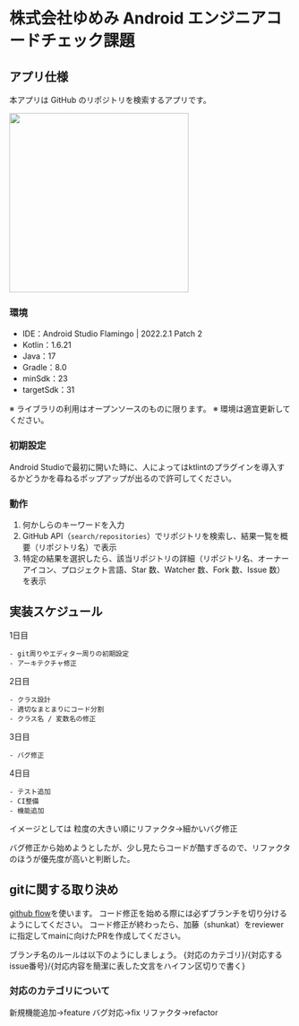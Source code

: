 # 株式会社ゆめみ Android エンジニアコードチェック課題

## アプリ仕様

本アプリは GitHub のリポジトリを検索するアプリです。

<img src="docs/app.gif" width="320">

### 環境

- IDE：Android Studio Flamingo | 2022.2.1 Patch 2
- Kotlin：1.6.21
- Java：17
- Gradle：8.0
- minSdk：23
- targetSdk：31

※ ライブラリの利用はオープンソースのものに限ります。
※ 環境は適宜更新してください。

### 初期設定
Android Studioで最初に開いた時に、人によってはktlintのプラグインを導入するかどうかを尋ねるポップアップが出るので許可してください。

### 動作

1. 何かしらのキーワードを入力
2. GitHub API（`search/repositories`）でリポジトリを検索し、結果一覧を概要（リポジトリ名）で表示
3. 特定の結果を選択したら、該当リポジトリの詳細（リポジトリ名、オーナーアイコン、プロジェクト言語、Star 数、Watcher 数、Fork 数、Issue
   数）を表示

## 実装スケジュール

1日目

```
- git周りやエディター周りの初期設定
- アーキテクチャ修正
```

2日目

```
- クラス設計
- 適切なまとまりにコード分割
- クラス名 / 変数名の修正
```

3日目

```
- バグ修正
```

4日目

```
- テスト追加
- CI整備
- 機能追加
```

イメージとしては
粒度の大きい順にリファクタ→細かいバグ修正

バグ修正から始めようとしたが、少し見たらコードが酷すぎるので、リファクタのほうが優先度が高いと判断した。

## gitに関する取り決め
[github flow](https://zenn.dev/ryo_4947123/books/497459787cb294/viewer/branchstrategy_githubflow)を使います。
コード修正を始める際には必ずブランチを切り分けるようにしてください。
コード修正が終わったら、加藤（shunkat）をreviewerに指定してmainに向けたPRを作成してください。

ブランチ名のルールは以下のようにしましょう。
{対応のカテゴリ}/{対応するissue番号}/{対応内容を簡潔に表した文言をハイフン区切りで書く}

### 対応のカテゴリについて
新規機能追加→feature
バグ対応→fix
リファクタ→refactor